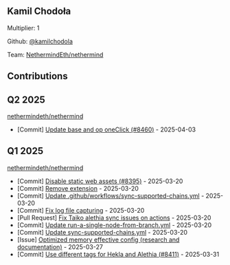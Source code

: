 
## Kamil Chodoła
Multiplier: 1

Github: [@kamilchodola](https://github.com/kamilchodola)

Team: [NethermindEth/nethermind](https://github.com/NethermindEth/nethermind/pulls?q=author%3Akamilchodola)

## Contributions

## Q2 2025


[nethermindeth/nethermind](https://github.com/nethermindeth/nethermind)
* [Commit] [Update base and op oneClick (#8460)](https://github.com/NethermindEth/nethermind/commit/32f2bcc0c38fa1b3552d52a64c39377f9e097fc9) - 2025-04-03
## Q1 2025

[nethermindeth/nethermind](https://github.com/nethermindeth/nethermind)
* [Commit] [Disable static web assets (#8395)](https://github.com/NethermindEth/nethermind/commit/ca0ae96a68c6f527febde43e452d3c0c05c4da15) - 2025-03-20
* [Commit] [Remove extension](https://github.com/NethermindEth/nethermind/commit/f2906c0a37aa5b876220ee7ace661de331a6cbb5) - 2025-03-20
* [Commit] [Update .github/workflows/sync-supported-chains.yml](https://github.com/NethermindEth/nethermind/commit/114325f24dea25f0e05a4a4702c78a382b3d929d) - 2025-03-20
* [Commit] [Fix log file capturing](https://github.com/NethermindEth/nethermind/commit/ccecf6555865a87bf4b1d61b850acfe68cbb7864) - 2025-03-20
* [Pull Request] [Fix Taiko alethia sync issues on actions](https://github.com/NethermindEth/nethermind/pull/8398) - 2025-03-20
* [Commit] [Update run-a-single-node-from-branch.yml](https://github.com/NethermindEth/nethermind/commit/9759d0b9a6d5e72cd10b78e4e9a8e24c2fe1a97c) - 2025-03-20
* [Commit] [Update sync-supported-chains.yml](https://github.com/NethermindEth/nethermind/commit/a07decd0ade0acaff4239aef63e800afb291376f) - 2025-03-20
* [Issue] [Optimized memory effective config (research and documentation)](https://github.com/NethermindEth/nethermind/issues/8433) - 2025-03-27
* [Commit] [Use different tags for Hekla and Alethia (#8411)](https://github.com/NethermindEth/nethermind/commit/d6289b13b7f0bf0794a05a6bceb861da778b9c47) - 2025-03-31
